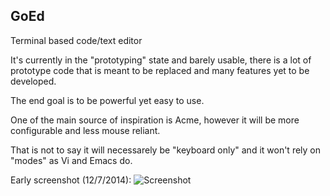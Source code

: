 ## GoEd 
Terminal based code/text editor

It's currently in the "prototyping" state and barely usable, there is a lot of prototype code that is meant to be replaced and many features yet to be developed.

The end goal is to be powerful yet easy to use.

One of the main source of inspiration is Acme, however it will be more configurable and less mouse reliant.

That is not to say it will necessarely be "keyboard only" and it won't rely on "modes" as Vi and Emacs do.

Early screenshot (12/7/2014): 
![Screenshot](https://raw.github.com/tcolar/goed/master/screenshot.png)


